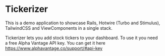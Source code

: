 # Tickerizer

This is a demo application to showcase Rails, Hotwire (Turbo and Stimulus), TailwindCSS and ViewComponents in a single stack. 

Tickerizer lets you add stock tickers to your dashboard. To use it you need a free Alpha Vantage API key. You can get it here https://www.alphavantage.co/support/#api-key

